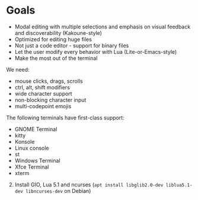 # Goals
- Modal editing with multiple selections and emphasis on visual feedback and discoverability (Kakoune-style)
- Optimized for editing huge files
- Not just a code editor - support for binary files
- Let the user modify every behavior with Lua (Lite-or-Emacs-style)
- Make the most out of the terminal


We need:
- mouse clicks, drags, scrolls
- ctrl, alt, shift modifiers
- wide character support
- non-blocking character input
- multi-codepoint emojis


The following terminals have first-class support:
- GNOME Terminal
- kitty
- Konsole
- Linux console
- st
- Windows Terminal
- Xfce Terminal
- xterm

2. Install GIO, Lua 5.1 and ncurses (`apt install libglib2.0-dev liblua5.1-dev libncurses-dev` on Debian)
